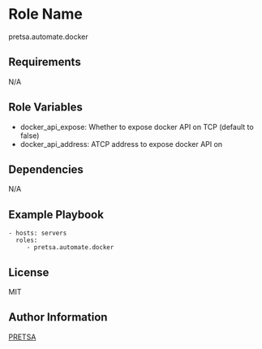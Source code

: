 Role Name
=========

pretsa.automate.docker

Requirements
------------

N/A

Role Variables
--------------

- docker_api_expose: Whether to expose docker API on TCP (default to false)
- docker_api_address: ATCP address to expose docker API on

Dependencies
------------

N/A

Example Playbook
----------------

    - hosts: servers
      roles:
         - pretsa.automate.docker

License
-------

MIT

Author Information
------------------

[PRETSA](https://pretsa.dev)
